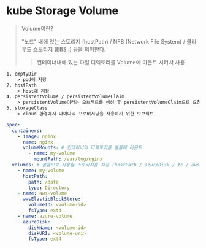 # kube Storage Volume

> Volume이란?
>
> "노드" 내에 있는 스토리지 (hostPath) / NFS (Network File System) / 클라우드 스토리지 (EBS..) 등을 의미한다.
>
> > 컨테이너내에 있는 파일 디렉토리를 Volume에 마운트 시켜서 사용

```txt
1. emptyDir
    > pod에 저장
2. hostPath
    > host에 저장
4. persistentVolume / persistentVolumeClaim
    > persistentVolume이라는 오브젝트를 생성 후 persistentVolumeClaim으로 요청
5. storageClass
    > cloud 환경에서 다이나믹 프로비저닝을 사용하기 위한 오브젝트
```

```yml
spec:
  containers:
    - image: nginx
      name: nginx
      volumeMounts: # 컨테이너의 디렉토리를 볼륨에 마운트
        - name: my-volume
          mountPath: /var/log/nginx
  volumes: # 볼륨으로 사용할 스토리지를 지정 (hostPath / azureDisk / fc / awsElasticBlockStore..)
    - name: my-volume
      hostPath:
        path: /data
        type: Directory
    - name: aws-volume
      awsElasticBlockStore:
        volumeID: <volume-id>
        fsType: ext4
    - name: azure-volume
      azureDisk:
        diskName: <volume-id>
        diskURI: <volume-uri>
        fsType: ext4
```
